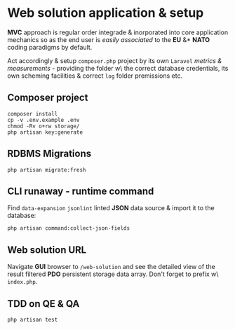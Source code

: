# Web solution application & setup

**MVC** approach is regular order integrade & inorporated into core application
mechanics so as the end user is *easily associated* to the **EU** &* **NATO**
coding paradigms by default.

Act accordingly & setup `composer.php` project by its own `Laravel` *metrics &
measurements* - providing the folder w\ the correct database credentials, its
own scheming facilities & correct `log` folder premissions etc.

## Composer project

```shell
composer install
cp -v .env.example .env
chmod -Rv o+rw storage/
php artisan key:generate
```

## **RDBMS** Migrations

```shell
php artisan migrate:fresh
```

## **CLI** runaway - runtime command

Find `data-expansion` `jsonlint` linted **JSON** data source & import it to the
database:

```shell
php artisan command:collect-json-fields
```

## Web solution **URL**

Navigate **GUI** browser to `/web-solution` and see the detailed view of
the result filtered **PDO** persistent storage data array. Don't forget to
prefix w\ `index.php`.

## **TDD** on **QE** & **QA**

```shell
php artisan test
```
